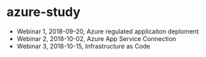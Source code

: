 # azure-study

- Webinar 1, 2018-09-20, Azure regulated applicaiton deploment
- Webinar 2, 2018-10-02, Azure App Service Connection
- Webinar 3, 2018-10-15, Infrastructure as Code
